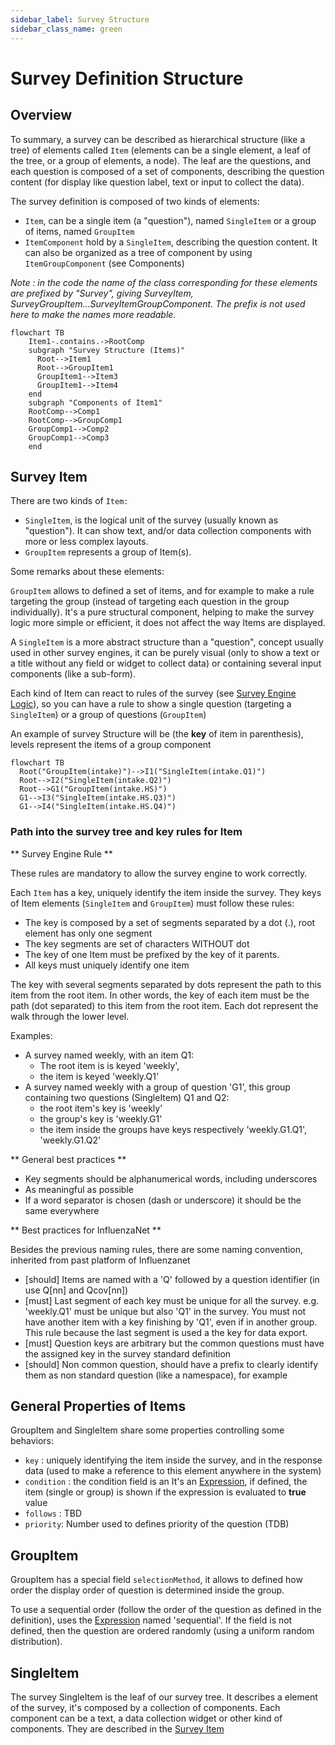 ```yaml
---
sidebar_label: Survey Structure 
sidebar_class_name: green
---
```

# Survey Definition Structure

## Overview

To summary, a survey can be described as hierarchical structure (like a tree) of elements called `Item` (elements can be a single element, a leaf of the tree, or a group of elements, a node). The leaf are the questions, and each question is composed of a set of components, describing the question content (for display like question label, text or input to collect the data).

The survey definition is composed of two kinds of elements:

- `Item`, can be a single item (a "question"), named `SingleItem` or a group of items, named `GroupItem` 
- `ItemComponent` hold by a `SingleItem`, describing the question content. It can also be organized as a tree of component by using `ItemGroupComponent` (see Components)

*Note : in the code the name of the class corresponding for these elements are prefixed by "Survey", giving SurveyItem, SurveyGroupItem...SurveyItemGroupComponent. The prefix is not used here to make the names more readable.*

```mermaid
flowchart TB
    Item1-.contains.->RootComp
    subgraph "Survey Structure (Items)"
      Root-->Item1
      Root-->GroupItem1
      GroupItem1-->Item3
      GroupItem1-->Item4
    end
    subgraph "Components of Item1"
    RootComp-->Comp1
    RootComp-->GroupComp1
    GroupComp1-->Comp2
    GroupComp1-->Comp3
    end

```

## Survey Item

There are two kinds of `Item:`

- `SingleItem`, is the logical unit of the survey (usually known as "question"). It can show text, and/or data collection components with more or less complex layouts.
- `GroupItem` represents a group of Item(s). 

Some remarks about these elements:

`GroupItem` allows to defined a set of items, and for example to make a rule targeting the group (instead of targeting each question in the group individually).
It's a pure structural component, helping to make the survey logic more simple or efficient, it does not affect the way Items are displayed.

A `SingleItem` is a more abstract structure than a "question", concept usually used in other survey engines, it can be purely visual (only to show a text or a title without any field or widget to collect data) or containing several input components (like a sub-form). 

Each kind of Item can react to rules of the survey (see [Survey Engine Logic](#survey-logic)), so you can have a rule to show a single question (targeting a `SingleItem`) or a group of questions (`GroupItem`)

An example of survey Structure will be (the **key** of item in parenthesis), levels represent the items of a group component

```mermaid
flowchart TB
  Root("GroupItem(intake)")-->I1("SingleItem(intake.Q1)")
  Root-->I2("SingleItem(intake.Q2)")
  Root-->G1("GroupItem(intake.HS)")
  G1-->I3("SingleItem(intake.HS.Q3)")
  G1-->I4("SingleItem(intake.HS.Q4)") 
```

### Path into the survey tree and key rules for Item

** Survey Engine Rule **

These rules are mandatory to allow the survey engine to work correctly.

Each `Item` has a key, uniquely identify the item inside the survey. 
They keys of Item elements (`SingleItem` and `GroupItem`) must follow these rules:

- The key is composed by a set of segments separated by a dot (.), root element has only one segment
- The key segments are set of characters WITHOUT dot 
- The key of one Item must be prefixed by the key of it parents.
- All keys must uniquely identify one item 

The key with several segments separated by dots represent the path to this item from the root item. In other words, the key of each item must be the path (dot separated) to this item from the root item. Each dot represent the walk through the lower level. 

Examples:
 - A survey named weekly, with an item Q1:
   - The root item is is keyed 'weekly', 
   - the item is keyed 'weekly.Q1'
 - A survey named weekly with a group of question 'G1', this group containing two questions (SingleItem) Q1 and Q2:
   -  the root item's key is 'weekly'
   -  the group's key is 'weekly.G1'
   -  the item inside the groups have keys respectively 'weekly.G1.Q1', 'weekly.G1.Q2'

** General best practices **

- Key segments should be alphanumerical words, including underscores
- As meaningful as possible
- If a word separator is chosen (dash or underscore) it should be the same everywhere

** Best practices for InfluenzaNet **

Besides the previous naming rules, there are some naming convention, inherited from past platform of Influenzanet

- [should] Items are named with a 'Q' followed by a question identifier (in use Q[nn] and Qcov[nn])
- [must] Last segment of each key must be unique for all the survey. e.g. 'weekly.Q1' must be unique but also 'Q1' in the survey. You must not have another item with a key finishing by 'Q1', even if in another group. This rule because the last segment is used a the key for data export. 
- [must] Question keys are arbitrary but the common questions must have the assigned key in the survey standard definition 
- [should] Non common question, should have a prefix to clearly identify them as non standard question (like a namespace), for example 

## General Properties of Items

GroupItem and SingleItem share some properties controlling some behaviors:

- `key` : uniquely identifying the item inside the survey, and in the response data (used to make a reference to this element anywhere in the system)
- `condition` : the condition field is an It's an [Expression](./expressions), if defined, the item (single or group) is shown if the expression is evaluated to **true** value 
- `follows` : TBD
- `priority`: Number used to defines priority of the question (TDB)

## GroupItem

GroupItem has a special field `selectionMethod`, it allows to defined how order the display order of question is determined inside the group.

To use a sequential order (follow the order of the question as defined in the definition), uses the [Expression](./expressions) named 'sequential'.
If the field is not defined, then the question are ordered randomly (using a uniform random distribution).

## SingleItem

The survey SingleItem is the leaf of our survey tree. It describes a element of the survey, it's composed by a collection of components. Each component can be a text, a data collection widget or other kind of components.
They are described in the [Survey Item](./item)